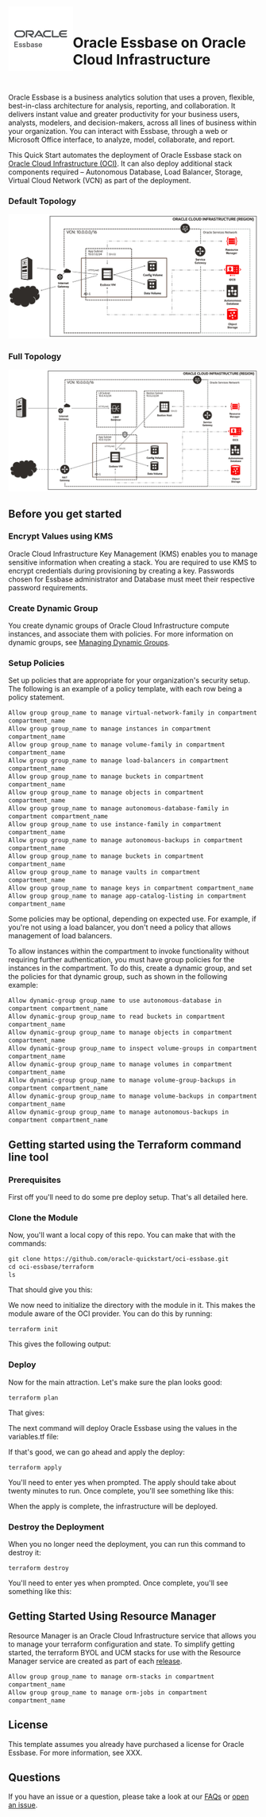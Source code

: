 
<p float="left">
  <img align="left" width="130" src="./images/oracle-Essbase.png"> 
  <br/>
  <h1>Oracle Essbase on Oracle Cloud Infrastructure</h1>
  <br/>
</p>

Oracle Essbase is a business analytics solution that uses a proven, flexible, best-in-class architecture for analysis, reporting, and collaboration. It delivers instant value and greater productivity for your business users, analysts, modelers, and decision-makers, across all lines of business within your organization. You can interact with Essbase, through a web or Microsoft Office interface, to analyze, model, collaborate, and report.

This Quick Start automates the deployment of Oracle Essbase stack on [Oracle Cloud Infrastructure (OCI)][oci]. It can also deploy additional stack components required – Autonomous Database, Load Balancer, Storage, Virtual Cloud Network (VCN) as part of the deployment.

### Default Topology

![Default Topology Diagram](./images/image-default_topology.png)

### Full Topology

![Full Topology Diagram](./images/image-full_topology.png)


## Before you get started


### Encrypt Values using KMS

Oracle Cloud Infrastructure Key Management (KMS) enables you to manage sensitive information when creating a stack. You are required to use KMS to encrypt credentials during provisioning by creating a key. Passwords chosen for Essbase administrator and Database must meet their respective password requirements.

### Create Dynamic Group

You create dynamic groups of Oracle Cloud Infrastructure compute instances, and associate them with policies. For more information on dynamic groups, see [Managing Dynamic Groups](https://docs.cloud.oracle.com/iaas/Content/Identity/Tasks/managingdynamicgroups.htm).

### Setup Policies

Set up policies that are appropriate for your organization's security setup. The following is an example of a policy template, with each row being a policy statement.

```
Allow group group_name to manage virtual-network-family in compartment compartment_name
Allow group group_name to manage instances in compartment compartment_name
Allow group group_name to manage volume-family in compartment compartment_name
Allow group group_name to manage load-balancers in compartment compartment_name
Allow group group_name to manage buckets in compartment compartment_name
Allow group group_name to manage objects in compartment compartment_name
Allow group group_name to manage autonomous-database-family in compartment compartment_name
Allow group group_name to use instance-family in compartment compartment_name
Allow group group_name to manage autonomous-backups in compartment compartment_name
Allow group group_name to manage buckets in compartment compartment_name
Allow group group_name to manage vaults in compartment compartment_name
Allow group group_name to manage keys in compartment compartment_name
Allow group group_name to manage app-catalog-listing in compartment compartment_name
```

Some policies may be optional, depending on expected use. For example, if you're not using a load balancer, you don't need a policy that allows management of load balancers.

To allow instances within the compartment to invoke functionality without requiring further authentication, you must have group policies for the instances in the compartment. To do this, create a dynamic group, and set the policies for that dynamic group, such as shown in the following example:

```
Allow dynamic-group group_name to use autonomous-database in compartment compartment_name
Allow dynamic-group group_name to read buckets in compartment compartment_name
Allow dynamic-group group_name to manage objects in compartment compartment_name
Allow dynamic-group group_name to inspect volume-groups in compartment compartment_name
Allow dynamic-group group_name to manage volumes in compartment compartment_name
Allow dynamic-group group_name to manage volume-group-backups in compartment compartment_name
Allow dynamic-group group_name to manage volume-backups in compartment compartment_name
Allow dynamic-group group_name to manage autonomous-backups in compartment compartment_name
```


## Getting started using the Terraform command line tool

### Prerequisites

First off you'll need to do some pre deploy setup. That's all detailed here.

### Clone the Module

Now, you'll want a local copy of this repo. You can make that with the commands:

```
git clone https://github.com/oracle-quickstart/oci-essbase.git
cd oci-essbase/terraform
ls
```

That should give you this:

<INSERT PICTURE HERE>

We now need to initialize the directory with the module in it. This makes the module aware of the OCI provider. You can do this by running:

```
terraform init
```

This gives the following output:

<INSERT PICTURE HERE>

### Deploy

Now for the main attraction. Let's make sure the plan looks good:

```
terraform plan
```

That gives:

<INSERT PICTURE HERE>

The next command will deploy Oracle Essbase using the values in the variables.tf file:

<INSERT TABLE OF VARIABLES HERE>

If that's good, we can go ahead and apply the deploy:

```
terraform apply
```

You'll need to enter yes when prompted. The apply should take about twenty minutes to run.  Once complete, you'll see something like this:

<INSERT PICTURE HERE>

When the apply is complete, the infrastructure will be deployed.

### Destroy the Deployment

When you no longer need the deployment, you can run this command to destroy it:

```
terraform destroy
```

You'll need to enter yes when prompted. Once complete, you'll see something like this:

<INSERT PICTURE HERE>

## Getting Started Using Resource Manager

Resource Manager is an Oracle Cloud Infrastructure service that allows you to manage your terraform configuration and state. 
To simplify getting started, the terraform BYOL and UCM stacks for use with the Resource Manager service are created as part of each [release](https://github.com/oracle-quickstart/oci-essbase/releases).

```
Allow group group_name to manage orm-stacks in compartment compartment_name
Allow group group_name to manage orm-jobs in compartment compartment_name
```

## License

This template assumes you already have purchased a license for Oracle Essbase. For more information, see XXX.


## Questions

If you have an issue or a question, please take a look at our [FAQs](./FAQs.md) or [open an issue](https://github.com/oracle-quickstart/oci-essbase/issues/new).

[essbase]: https://docs.oracle.com/en/database/other-databases/essbase/index.html
[oci]: https://cloud.oracle.com/en_US/cloud-infrastructure
[orm]: https://docs.cloud.oracle.com/iaas/Content/ResourceManager/Concepts/resourcemanager.htm
[tf]: https://www.terraform.io

